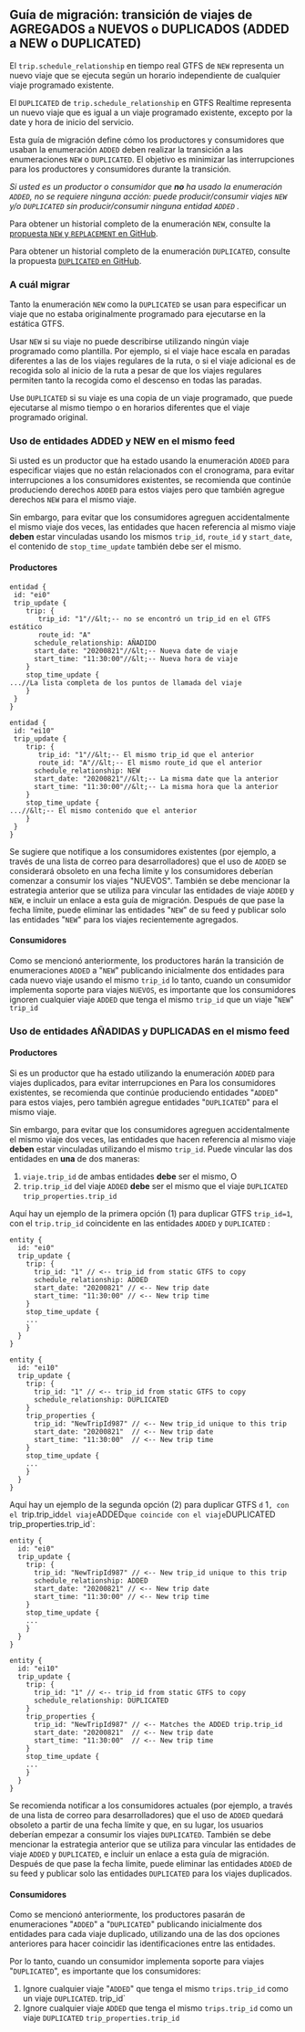 ## Guía de migración: transición de viajes de AGREGADOS a NUEVOS o DUPLICADOS (ADDED a NEW o DUPLICATED)

El `trip.schedule_relationship` en tiempo real GTFS de `NEW` representa un nuevo viaje que se ejecuta según un horario independiente de cualquier viaje programado existente.
 
El `DUPLICATED` de `trip.schedule_relationship` en GTFS Realtime representa un nuevo viaje que es igual a un viaje programado existente, excepto por la date y hora de inicio del servicio. 
 
Esta guía de migración define cómo los productores y consumidores que usaban la enumeración `ADDED` deben realizar la transición a las enumeraciones `NEW` o `DUPLICATED`. El objetivo es minimizar las interrupciones para los productores y consumidores durante la transición. 

*Si usted es un productor o consumidor que **no** ha usado la enumeración `ADDED`, no se requiere ninguna acción: puede producir/consumir viajes `NEW` y/o `DUPLICATED` sin producir/consumir ninguna entidad `ADDED` .* 

Para obtener un historial completo de la enumeración `NEW`, consulte la [propuesta `NEW` y `REPLACEMENT` en GitHub](https://github.com/google/transit/pull/504).
 
Para obtener un historial completo de la enumeración `DUPLICATED`, consulte la propuesta [`DUPLICATED` en GitHub](https://github.com/google/transit/pull/221). 

### A cuál migrar

Tanto la enumeración `NEW` como la `DUPLICATED` se usan para especificar un viaje que no estaba originalmente programado para ejecutarse en la estática GTFS.

Usar `NEW` si su viaje no puede describirse utilizando ningún viaje programado como plantilla. Por ejemplo, si el viaje hace escala en paradas diferentes a las de los viajes regulares de la ruta, o si el viaje adicional es de recogida solo al inicio de la ruta a pesar de que los viajes regulares permiten tanto la recogida como el descenso en todas las paradas.

Use `DUPLICATED` si su viaje es una copia de un viaje programado, que puede ejecutarse al mismo tiempo o en horarios diferentes que el viaje programado original.

### Uso de entidades ADDED y NEW en el mismo feed

Si usted es un productor que ha estado usando la enumeración `ADDED` para especificar viajes que no están relacionados con el cronograma, para evitar interrupciones a los consumidores existentes, se recomienda que continúe produciendo derechos `ADDED` para estos viajes pero que también agregue derechos `NEW` para el mismo viaje.

Sin embargo, para evitar que los consumidores agreguen accidentalmente el mismo viaje dos veces, las entidades que hacen referencia al mismo viaje **deben** estar vinculadas usando los mismos `trip_id`, `route_id` y `start_date`, el contenido de `stop_time_update` también debe ser el mismo.

#### Productores

~~~
entidad {
 id: "ei0"
 trip_update {
    trip: {
       trip_id: "1"//&lt;-- no se encontró un trip_id en el GTFS estático
       route_id: "A"
      schedule_relationship: AÑADIDO
      start_date: "20200821"//&lt;-- Nueva date de viaje 
      start_time: "11:30:00"//&lt;-- Nueva hora de viaje
    }
    stop_time_update {
...//La lista completa de los puntos de llamada del viaje
    }
 }
}

entidad {
 id: "ei10"
 trip_update {
    trip: {
       trip_id: "1"//&lt;-- El mismo trip_id que el anterior
       route_id: "A"//&lt;-- El mismo route_id que el anterior
      schedule_relationship: NEW
      start_date: "20200821"//&lt;-- La misma date que la anterior
      start_time: "11:30:00"//&lt;-- La misma hora que la anterior
    }
    stop_time_update {
...//&lt;-- El mismo contenido que el anterior
    }
 }
}
~~~

Se sugiere que notifique a los consumidores existentes (por ejemplo, a través de una lista de correo para desarrolladores) que el uso de `ADDED` se considerará obsoleto en una fecha límite y los consumidores deberían comenzar a consumir los viajes "NUEVOS". También se debe mencionar la estrategia anterior que se utiliza para vincular las entidades de viaje `ADDED` y `NEW`, e incluir un enlace a esta guía de migración. Después de que pase la fecha límite, puede eliminar las entidades "`NEW`" de su feed y publicar solo las entidades "`NEW`" para los viajes recientemente agregados.

#### Consumidores

Como se mencionó anteriormente, los productores harán la transición de enumeraciones `ADDED` a "`NEW`" publicando inicialmente dos entidades para cada nuevo viaje usando el mismo `trip_id` lo tanto, cuando un consumidor implementa soporte para viajes `NUEVOS`, es importante que los consumidores ignoren cualquier viaje `ADDED` que tenga el mismo `trip_id` que un viaje "`NEW`" `trip_id`
 
### Uso de entidades AÑADIDAS y DUPLICADAS en el mismo feed

#### Productores 
 
Si es un productor que ha estado utilizando la enumeración `ADDED` para viajes duplicados, para evitar interrupciones en Para los consumidores existentes, se recomienda que continúe produciendo entidades "`ADDED`" para estos viajes, pero también agregue entidades "`DUPLICATED`" para el mismo viaje. 
 
Sin embargo, para evitar que los consumidores agreguen accidentalmente el mismo viaje dos veces, las entidades que hacen referencia al mismo viaje **deben** estar vinculadas utilizando el mismo `trip_id`. Puede vincular las dos entidades en **una** de dos maneras: 

 1. `viaje.trip_id` de ambas entidades **debe** ser el mismo, O 
 2. `trip.trip_id` del viaje `ADDED` **debe** ser el mismo que el viaje `DUPLICATED` `trip_properties.trip_id` 

Aquí hay un ejemplo de la primera opción (1) para duplicar GTFS `trip_id=1`, con el `trip.trip_id` coincidente en las entidades `ADDED` y `DUPLICATED` : 
 
~~~
entity {
  id: "ei0"
  trip_update {
    trip: {
      trip_id: "1" // <-- trip_id from static GTFS to copy
      schedule_relationship: ADDED
      start_date: "20200821" // <-- New trip date
      start_time: "11:30:00" // <-- New trip time
    }
    stop_time_update {
	...
    }
  }
}

entity {
  id: "ei10"
  trip_update {
    trip: {
      trip_id: "1" // <-- trip_id from static GTFS to copy
      schedule_relationship: DUPLICATED
    }
    trip_properties {
      trip_id: "NewTripId987" // <-- New trip_id unique to this trip
      start_date: "20200821"  // <-- New trip date
      start_time: "11:30:00"  // <-- New trip time
    }
    stop_time_update {
	...
    }
  }
}
~~~

Aquí hay un ejemplo de la segunda opción (2) para duplicar GTFS `d` 1`, con el `trip.trip_id` del viaje `ADDED` que coincide con el viaje `DUPLICATED` `trip_properties.trip_id`: 

~~~
entity {
  id: "ei0"
  trip_update {
    trip: {
      trip_id: "NewTripId987" // <-- New trip_id unique to this trip
      schedule_relationship: ADDED
      start_date: "20200821" // <-- New trip date
      start_time: "11:30:00" // <-- New trip time
    }
    stop_time_update {
	...
    }
  }
}

entity {
  id: "ei10"
  trip_update {
    trip: {
      trip_id: "1" // <-- trip_id from static GTFS to copy
      schedule_relationship: DUPLICATED
    }
    trip_properties {
      trip_id: "NewTripId987" // <-- Matches the ADDED trip.trip_id
      start_date: "20200821"  // <-- New trip date
      start_time: "11:30:00"  // <-- New trip time
    }
    stop_time_update {
	...
    }
  }
}
~~~


Se recomienda notificar a los consumidores actuales (por ejemplo, a través de una lista de correo para desarrolladores) que el uso de `ADDED` quedará obsoleto a partir de una fecha límite y que, en su lugar, los usuarios deberían empezar a consumir los viajes `DUPLICATED`. También se debe mencionar la estrategia anterior que se utiliza para vincular las entidades de viaje `ADDED` y `DUPLICATED`, e incluir un enlace a esta guía de migración. Después de que pase la fecha límite, puede eliminar las entidades `ADDED` de su feed y publicar solo las entidades `DUPLICATED` para los viajes duplicados.
 
#### Consumidores 
 
Como se mencionó anteriormente, los productores pasarán de enumeraciones "`ADDED`" a "`DUPLICATED`" publicando inicialmente dos entidades para cada viaje duplicado, utilizando una de las dos opciones anteriores para hacer coincidir las identificaciones entre las entidades. 
 
Por lo tanto, cuando un consumidor implementa soporte para viajes "`DUPLICATED`", es importante que los consumidores:

 1. Ignore cualquier viaje "`ADDED`" que tenga el mismo `trips.trip_id` como un viaje `DUPLICATED`. trip_id` 
 2. Ignore cualquier viaje `ADDED` que tenga el mismo `trips.trip_id` como un viaje `DUPLICATED` `trip_properties.trip_id`